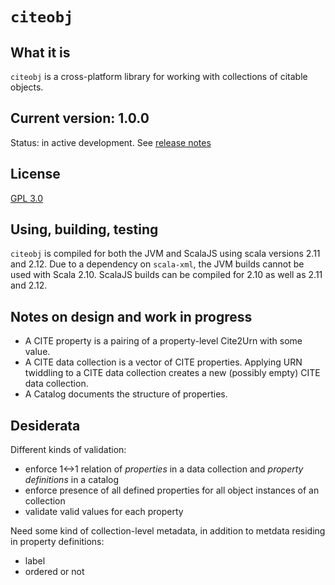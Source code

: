 # `citeobj`

## What it is

`citeobj` is a cross-platform library for working with collections of citable objects.

## Current version: 1.0.0

Status:  in active development.  See [release notes](releases.md)

## License

[GPL 3.0](https://opensource.org/licenses/gpl-3.0.html)


## Using, building, testing

`citeobj` is compiled for both the JVM and ScalaJS using scala versions 2.11 and 2.12.  Due to a dependency on `scala-xml`, the JVM builds cannot be used with Scala 2.10.  ScalaJS builds can be compiled for 2.10 as well as 2.11 and 2.12.


## Notes on design and work in progress


- A CITE property is a pairing of a property-level Cite2Urn with some value.
- A CITE data collection is a vector of CITE properties.  Applying URN twiddling to a CITE data collection creates a new (possibly empty) CITE data collection.
- A Catalog documents the structure of properties.

## Desiderata

Different kinds of validation:

- enforce 1<->1 relation of *properties* in a data collection and *property definitions* in a catalog
- enforce presence of all defined properties for all object instances of an collection
- validate valid values for each property

Need some kind of collection-level metadata, in addition to metdata residing in property definitions:

- label
- ordered or not
